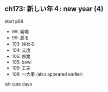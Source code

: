 ## ch173: 新しい年４: new year (4)

start p98

- 99: 発端
- 99: 遡る
- 103: 炒める
- 104: 支度
- 105: 修業
- 105: bowl
- 105: 工夫
- 108: 一大事 (also appeared earlier)

ish cute dayo
